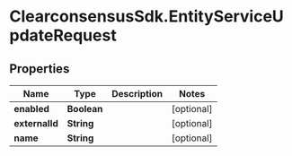 # ClearconsensusSdk.EntityServiceUpdateRequest

## Properties

Name | Type | Description | Notes
------------ | ------------- | ------------- | -------------
**enabled** | **Boolean** |  | [optional] 
**externalId** | **String** |  | [optional] 
**name** | **String** |  | [optional] 


